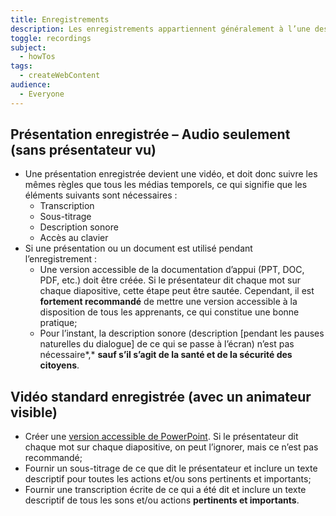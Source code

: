 ```yaml
---
title: Enregistrements
description: Les enregistrements appartiennent généralement à l’une des deux catégories suivantes un événement animé en personne (vidéo standard) ou une présentation uniquement audio. Nous avons défini ci-dessous chaque type et ses exigences respectives en matière d’accessibilité.
toggle: recordings
subject:
  - howTos
tags:
  - createWebContent
audience:
  - Everyone
---
```


## Présentation enregistrée – Audio seulement (sans présentateur vu)

- Une présentation enregistrée devient une vidéo, et doit donc suivre les mêmes règles que tous les médias temporels, ce qui signifie que les éléments suivants sont nécessaires :
  - Transcription
  - Sous-titrage
  - Description sonore
  - Accès au clavier
- Si une présentation ou un document est utilisé pendant l’enregistrement :
  - Une version accessible de la documentation d’appui (PPT, DOC, PDF, etc.) doit être créée. Si le présentateur dit chaque mot sur chaque diapositive, cette étape peut être sautée. Cependant, il est **fortement recommandé** de mettre une version accessible à la disposition de tous les apprenants, ce qui constitue une bonne pratique;
  - Pour l’instant, la description sonore (description [pendant les pauses naturelles du dialogue] de ce qui se passe à l’écran) n’est pas nécessaire*,* **sauf s’il s’agit de la santé et de la sécurité des citoyens**.

## Vidéo standard enregistrée (avec un animateur visible)

- Créer une [version accessible de PowerPoint](https://a11y.canada.ca/fr/guides/office365/accessible-powerpoint-documents-365/). Si le présentateur dit chaque mot sur chaque diapositive, on peut l’ignorer, mais ce n’est pas recommandé;
- Fournir un sous-titrage de ce que dit le présentateur et inclure un texte descriptif pour toutes les actions et/ou sons pertinents et importants;
- Fournir une transcription écrite de ce qui a été dit et inclure un texte descriptif de tous les sons et/ou actions **pertinents et importants**.
